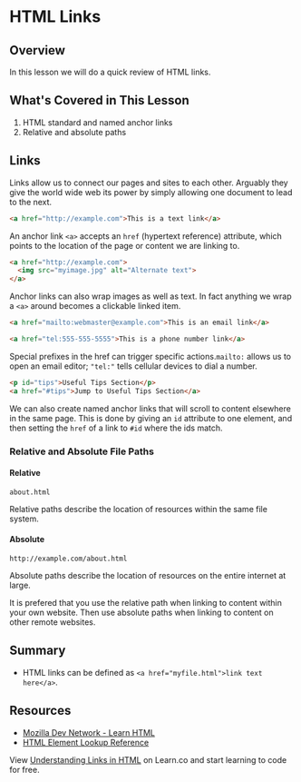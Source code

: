 # HTML Links

## Overview

In this lesson we will do a quick review of HTML links.

## What's Covered in This Lesson 

1. HTML standard and named anchor links
2. Relative and absolute paths

## Links

Links allow us to connect our pages and sites to each other. Arguably they give the world wide web its power by simply allowing one document to lead to the next.

```html
<a href="http://example.com">This is a text link</a>
```

An anchor link `<a>` accepts an `href` (hypertext reference) attribute, which points to the location of the page or content we are linking to.

```html
<a href="http://example.com">
  <img src="myimage.jpg" alt="Alternate text">
</a>
```

Anchor links can also wrap images as well as text. In fact anything we wrap a `<a>` around becomes a clickable linked item.

```html
<a href="mailto:webmaster@example.com">This is an email link</a>
```

```html
<a href="tel:555-555-5555">This is a phone number link</a>
```

Special prefixes in the href can trigger specific actions.`mailto:` allows us to open an email editor; `"tel:"` tells cellular devices to dial a number.

```html
<p id="tips">Useful Tips Section</p>
<a href="#tips">Jump to Useful Tips Section</a>
```

We can also create named anchor links that will scroll to content elsewhere in the same page. This is done by giving an `id` attribute to one element, and then setting the `href` of a link to `#id` where the ids match.

### Relative and Absolute File Paths

#### Relative

`about.html`

Relative paths describe the location of resources within the same file system.

#### Absolute

`http://example.com/about.html`

Absolute paths describe the location of resources on the entire internet at large.

It is prefered that you use the relative path when linking to content within your own website. Then use absolute paths when linking to content on other remote websites.
 
## Summary

- HTML links can be defined as `<a href="myfile.html">link text here</a>`.

## Resources

- [Mozilla Dev Network - Learn HTML](https://developer.mozilla.org/en-US/docs/Web/HTML)
- [HTML Element Lookup Reference](https://developer.mozilla.org/en-US/docs/Web/HTML/Element)

<p class='util--hide'>View <a href='https://learn.co/lessons/html-link'>Understanding Links in HTML</a> on Learn.co and start learning to code for free.</p>
